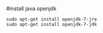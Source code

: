 #install java openjdk

```
sudo apt-get install openjdk-7-jre
sudo apt-get install openjdk-7-jdk
```
